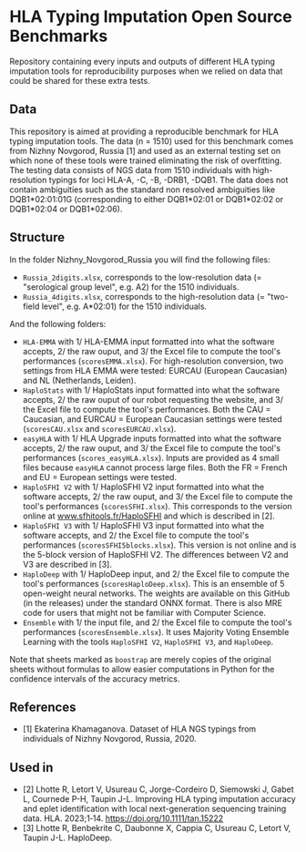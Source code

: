 # HLA Typing Imputation Open Source Benchmarks
Repository containing every inputs and outputs of different HLA typing imputation tools for 
reproducibility purposes when we relied on data that could be shared for these extra tests.

## Data
This repository is aimed at providing a reproducible benchmark for HLA typing imputation tools. The data (n = 1510)
used for this benchmark comes from Nizhny Novgorod, Russia [1] and used as an external testing set on which
none of these tools were trained eliminating the risk of overfitting. The testing data consists of NGS
data from 1510 individuals with high-resolution typings for loci HLA-A, -C, -B, -DRB1, -DQB1. The data does not contain
ambiguities such as the standard non resolved ambiguities like DQB1\*02:01:01G (corresponding to either DQB1\*02:01 or 
DQB1\*02:02 or DQB1\*02:04 or DQB1\*02:06). 

## Structure
In the folder Nizhny_Novgorod_Russia you will find the following files:

- `Russia_2digits.xlsx`, corresponds to the low-resolution data (= "serological group level", e.g. A2) for the 1510 individuals.
- `Russia_4digits.xlsx`, corresponds to the high-resolution data (= "two-field level", e.g. A*02:01) for the 1510 individuals.


And the following folders:

- `HLA-EMMA` with 1/ HLA-EMMA input formatted into what the software accepts, 2/ the raw ouput, and 3/ the Excel file to
compute the tool's performances (`scoresEMMA.xlsx`). For high-resolution conversion, two settings from HLA EMMA were 
tested: EURCAU (European Caucasian) and NL (Netherlands, Leiden).
- `HaploStats` with 1/ HaploStats input formatted into what the software accepts, 2/ the raw ouput of our robot requesting
the website, and 3/ the Excel file to compute the tool's performances. Both the CAU = Caucasian, and EURCAU = European 
Caucasian settings were tested (`scoresCAU.xlsx` and `scoresEURCAU.xlsx`).
- `easyHLA` with 1/ HLA Upgrade inputs formatted into what the software accepts, 2/ the raw ouput, and 3/ the Excel file to
compute the tool's performances (`scores_easyHLA.xlsx`). Inputs are provided as 4 small files because `easyHLA` cannot
process large files. Both the FR = French and EU = European settings were tested.
- `HaploSFHI V2` with 1/ HaploSFHI V2 input formatted into what the software accepts, 2/ the raw ouput, and 3/ the Excel file to
compute the tool's performances (`scoresSFHI.xlsx`). This corresponds to the version online at www.sfhitools.fr/HaploSFHI
and which is described in [2].
- `HaploSFHI V3` with 1/ HaploSFHI V3 input formatted into what the software accepts, and 2/ the Excel file to compute 
the tool's performances (`scoresSFHI5blocks.xlsx`). This version is not online and is the 5-block version of HaploSFHI 
V2. The differences between V2 and V3 are described in [3].
- `HaploDeep` with 1/ HaploDeep input, and 2/ the Excel file to compute the tool's performances 
(`scoresHaploDeep.xlsx`). This is an ensemble of 5 open-weight neural networks. The weights are available on this 
GitHub (in the releases) under the standard ONNX format. There is also MRE code for users that might not be familiar 
with Computer Science.
- `Ensemble` with 1/ the input file, and 2/ the Excel file to compute the tool's performances (`scoresEnsemble.xlsx`).
It uses Majority Voting Ensemble Learning with the tools `HaploSFHI V2`, `HaploSFHI V3`, and `HaploDeep`.

Note that sheets marked as `boostrap` are merely copies of the original sheets without formulas to allow easier 
computations in Python for the confidence intervals of the accuracy metrics.

## References
- [1] Ekaterina Khamaganova. Dataset of HLA NGS typings from individuals of Nizhny Novgorod, Russia, 2020.

## Used in
- [2] Lhotte R, Letort V, Usureau C, Jorge-Cordeiro D, Siemowski J, Gabet L, Cournede P-H, Taupin J-L. Improving HLA typing imputation accuracy and eplet identification with local next-generation sequencing training data. HLA. 2023;1‐14. https://doi.org/10.1111/tan.15222
- [3] Lhotte R, Benbekrite C, Daubonne X, Cappia C, Usureau C, Letort V, Taupin J-L. HaploDeep.

